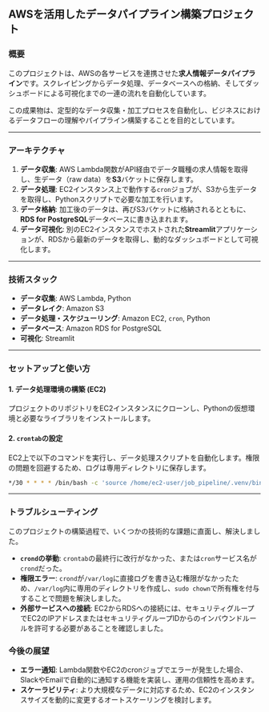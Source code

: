## AWSを活用したデータパイプライン構築プロジェクト

### 概要

このプロジェクトは、AWSの各サービスを連携させた**求人情報データパイプライン**です。スクレイピングからデータ処理、データベースへの格納、そしてダッシュボードによる可視化までの一連の流れを自動化しています。

この成果物は、定型的なデータ収集・加工プロセスを自動化し、ビジネスにおけるデータフローの理解やパイプライン構築することを目的としています。

-----

### アーキテクチャ

1.  **データ収集**: AWS Lambda関数がAPI経由でデータ職種の求人情報を取得し、生データ（raw data）を**S3**バケットに保存します。
2.  **データ処理**: EC2インスタンス上で動作する`cron`ジョブが、S3から生データを取得し、Pythonスクリプトで必要な加工を行います。
3.  **データ格納**: 加工後のデータは、再びS3バケットに格納されるとともに、**RDS for PostgreSQL**データベースに書き込まれます。
4.  **データ可視化**: 別のEC2インスタンスでホストされた**Streamlit**アプリケーションが、RDSから最新のデータを取得し、動的なダッシュボードとして可視化します。

-----

### 技術スタック

  * **データ収集**: AWS Lambda, Python
  * **データレイク**: Amazon S3
  * **データ処理・スケジューリング**: Amazon EC2, `cron`, Python
  * **データベース**: Amazon RDS for PostgreSQL
  * **可視化**: Streamlit

-----

### セットアップと使い方

#### 1\. データ処理環境の構築 (EC2)

プロジェクトのリポジトリをEC2インスタンスにクローンし、Pythonの仮想環境と必要なライブラリをインストールします。

#### 2\. `crontab`の設定

EC2上で以下のコマンドを実行し、データ処理スクリプトを自動化します。権限の問題を回避するため、ログは専用ディレクトリに保存します。

```bash
*/30 * * * * /bin/bash -c 'source /home/ec2-user/job_pipeline/.venv/bin/activate && /home/ec2-user/job_pipeline/.venv/bin/python3 /home/ec2-user/job_pipeline/src/transform.py' >> /var/log/job_pipeline/cron_output.log 2>&1
```

-----

### トラブルシューティング

このプロジェクトの構築過程で、いくつかの技術的な課題に直面し、解決しました。

  * **`crond`の挙動**: `crontab`の最終行に改行がなかった、または`cron`サービス名が`crond`だった。
  * **権限エラー**: `crond`が`/var/log`に直接ログを書き込む権限がなかったため、`/var/log`内に専用のディレクトリを作成し、`sudo chown`で所有権を付与することで問題を解決しました。
  * **外部サービスへの接続**: EC2からRDSへの接続には、セキュリティグループでEC2のIPアドレスまたはセキュリティグループIDからのインバウンドルールを許可する必要があることを確認しました。

### 今後の展望

  * **エラー通知**: Lambda関数やEC2のcronジョブでエラーが発生した場合、SlackやEmailで自動的に通知する機能を実装し、運用の信頼性を高めます。
  * **スケーラビリティ**: より大規模なデータに対応するため、EC2のインスタンスサイズを動的に変更するオートスケーリングを検討します。